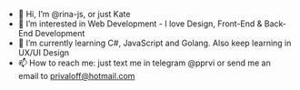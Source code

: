 - 👋 Hi, I’m @rina-js, or just Kate 
- 👀 I’m interested in Web Development - I love Design, Front-End & Back-End Development
- 🌱 I’m currently learning C#, JavaScript and Golang. Also keep learning in UX/UI Design 
- 📫 How to reach me: just text me in telegram @pprvi or send me an email to privaloff@hotmail.com

<!---
rina-js/rina-js is a ✨ special ✨ repository because its `README.md` (this file) appears on your GitHub profile.
You can click the Preview link to take a look at your changes.
--->
